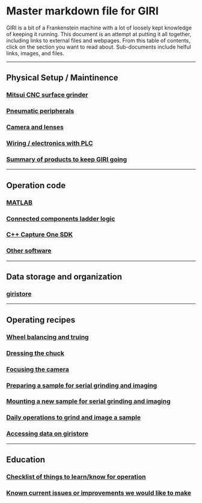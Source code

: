 # Master markdown file for GIRI
 GIRI is a bit of a Frankenstein machine with a lot of loosely kept knowledge of keeping it running.  This document is an attempt at putting it all together, including links to external files and webpages. From this table of contents, click on the section you want to read about. Sub-documents include helful links, images, and files.

- - -
## Physical Setup / Maintinence
### [Mitsui CNC surface grinder](sub_markdowns/surface_grinder.md)
### [Pneumatic peripherals](sub_markdowns/pneumatics.md)
### [Camera and lenses](sub_markdowns/camera_lenses.md)
### [Wiring / electronics with PLC](sub_markdowns/wiring_plc.md)
### [Summary of products to keep GIRI going](sub_markdowns/shopping_list.md)
- - -
## Operation code
### [MATLAB](sub_markdowns/matlab_doc.md)
### [Connected components ladder logic](sub_markdowns/ladder_logic.md)
### [C++ Capture One SDK](sub_markdowns/capture_one_sdk.md)
### [Other software](sub_markdowns/other_software.md)
- - -
## Data storage and organization
### [giristore](sub_markdowns/giristore.md)
- - -
## Operating recipes
### [Wheel balancing and truing](sub_markdowns/wheel_balancing_truing.md)
### [Dressing the chuck](sub_markdowns/chuck_dressing.md)
### [Focusing the camera](sub_markdowns/focusing_camera.md)
### [Preparing a sample for serial grinding and imaging](sub_markdowns/sample_prep.md)
### [Mounting a new sample for serial grinding and imaging](sub_markdowns/starting_sample.md)
### [Daily operations to grind and image a sample](sub_markdowns/daily_operations.md)
### [Accessing data on giristore](sub_markdowns/accessing_data.md)
- - -
## Education
### [Checklist of things to learn/know for operation](sub_markdowns/education_checklist.md)
### [Known current issues or improvements we would like to make](sub_markdowns/issues_improvements.md)

